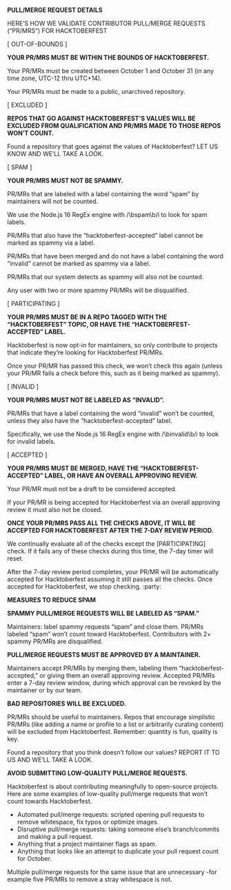 **PULL/MERGE REQUEST DETAILS**

HERE’S HOW WE VALIDATE CONTRIBUTOR PULL/MERGE REQUESTS (“PR/MRS”) FOR HACKTOBERFEST

[ OUT-OF-BOUNDS ]

**YOUR PR/MRS MUST BE WITHIN THE BOUNDS OF HACKTOBERFEST.**

Your PR/MRs must be created between October 1 and October 31 (in any time zone, UTC-12 thru UTC+14).

Your PR/MRs must be made to a public, unarchived repository.

[ EXCLUDED ]

**REPOS THAT GO AGAINST HACKTOBERFEST’S VALUES WILL BE EXCLUDED FROM QUALIFICATION AND PR/MRS MADE TO THOSE REPOS WON’T COUNT.**

Found a repository that goes against the values of Hacktoberfest? LET US KNOW AND WE’LL TAKE A LOOK.

[ SPAM ]

**YOUR PR/MRS MUST NOT BE SPAMMY.**

PR/MRs that are labeled with a label containing the word “spam” by maintainers will not be counted.

We use the Node.js 16 RegEx engine with /\bspam\b/i to look for spam labels.

PR/MRs that also have the “hacktoberfest-accepted” label cannot be marked as spammy via a label.

PR/MRs that have been merged and do not have a label containing the word “invalid” cannot be marked as spammy via a label.

PR/MRs that our system detects as spammy will also not be counted.

Any user with two or more spammy PR/MRs will be disqualified.

[ PARTICIPATING ]

**YOUR PR/MRS MUST BE IN A REPO TAGGED WITH THE “HACKTOBERFEST” TOPIC, OR HAVE THE “HACKTOBERFEST-ACCEPTED” LABEL.**

Hacktoberfest is now opt-in for maintainers, so only contribute to projects that indicate they’re looking for Hacktoberfest PR/MRs.

Once your PR/MR has passed this check, we won’t check this again (unless your PR/MR fails a check before this, such as it being marked as spammy).

[ INVALID ]

**YOUR PR/MRS MUST NOT BE LABELED AS “INVALID”.**

PR/MRs that have a label containing the word “invalid” won’t be counted, unless they also have the “hacktoberfest-accepted” label.

Specifically, we use the Node.js 16 RegEx engine with /\binvalid\b/i to look for invalid labels.

[ ACCEPTED ]

**YOUR PR/MRS MUST BE MERGED, HAVE THE “HACKTOBERFEST-ACCEPTED” LABEL, OR HAVE AN OVERALL APPROVING REVIEW.**

Your PR/MR must not be a draft to be considered accepted.

If your PR/MR is being accepted for Hacktoberfest via an overall approving review it must also not be closed.

**ONCE YOUR PR/MRS PASS ALL THE CHECKS ABOVE, IT WILL BE ACCEPTED FOR HACKTOBERFEST AFTER THE 7-DAY REVIEW PERIOD.**

We continually evaluate all of the checks except the [PARTICIPATING] check. If it fails any of these checks during this time, the 7-day timer will reset.

After the 7-day review period completes, your PR/MR will be automatically accepted for Hacktoberfest assuming it still passes all the checks. Once accepted for Hacktoberfest, we stop checking. :party:



**MEASURES TO REDUCE SPAM**

**SPAMMY PULL/MERGE REQUESTS WILL BE LABELED AS “SPAM.”**

Maintainers: label spammy requests “spam” and close them. PR/MRs labeled “spam” won’t count toward Hacktoberfest. Contributors with 2+ spammy PR/MRs are disqualified.

**PULL/MERGE REQUESTS MUST BE APPROVED BY A MAINTAINER.**

Maintainers accept PR/MRs by merging them, labeling them “hacktoberfest-accepted,” or giving them an overall approving review. Accepted PR/MRs enter a 7-day review window, during which approval can be revoked by the maintainer or by our team.

**BAD REPOSITORIES WILL BE EXCLUDED.**

PR/MRs should be useful to maintainers. Repos that encourage simplistic PR/MRs (like adding a name or profile to a list or arbitrarily curating content) will be excluded from Hacktoberfest. Remember: quantity is fun, quality is key.

Found a repository that you think doesn’t follow our values? 
REPORT IT TO US AND WE’LL TAKE A LOOK.

**AVOID SUBMITTING LOW-QUALITY PULL/MERGE REQUESTS.**

Hacktoberfest is about contributing meaningfully to open-source projects. Here are some examples of low-quality pull/merge requests that won’t count towards Hacktoberfest.

- Automated pull/merge requests: scripted opening pull requests to remove whitespace, fix typos or optimize images.
- Disruptive pull/merge requests: taking someone else’s branch/commits and making a pull request.
- Anything that a project maintainer flags as spam.
- Anything that looks like an attempt to duplicate your pull request count for October.

Multiple pull/merge requests for the same issue that are unnecessary -for example five PR/MRs to remove a stray whitespace is not.